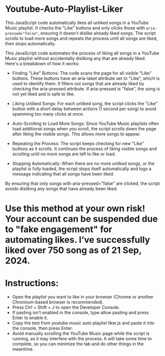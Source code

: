 # Youtube-Auto-Playlist-Liker
This JavaScript code automatically likes all unliked songs in a YouTube Music playlist. It checks the "Like" buttons and only clicks those with `aria-pressed="false"`, ensuring it doesn't dislike already liked songs. The script scrolls to load more songs and repeats the process until all songs are liked, then stops automatically.

This JavaScript code automates the process of liking all songs in a YouTube Music playlist without accidentally disliking any that are already liked. Here's a breakdown of how it works:

- Finding "Like" Buttons: The code scans the page for all visible "Like" buttons. These buttons have an aria-label attribute set to "Like", which is used to identify them. 
It filters out songs that are already liked by checking the aria-pressed attribute. If aria-pressed is "false", the song is not yet liked and is safe to like.

- Liking Unliked Songs: For each unliked song, the script clicks the "Like" button with a short delay between actions (1 second per song) to avoid spamming too many clicks at once.

- Auto-Scrolling to Load More Songs: Since YouTube Music playlists often load additional songs when you scroll, the script scrolls down the page after liking the visible songs. This allows more songs to appear.

- Repeating the Process: The script keeps checking for new "Like" buttons as it scrolls. It continues the process of liking visible songs and scrolling until no more songs are left to like or load.

- Stopping Automatically: When there are no more unliked songs, or the playlist is fully loaded, the script stops itself automatically and logs a message indicating that all songs have been liked.

By ensuring that only songs with aria-pressed="false" are clicked, the script avoids disliking any songs that have already been liked.

# Use this method at your own risk! Your account can be suspended due to "fake engagement" for automating likes. I’ve successfully liked over 750 song as of 21 Sep, 2024.

# Instructions:
- Open the playlist you want to like in your browser (Chrome or another Chromium-based browser is recommended).
- Press Ctrl + Shift + J to open the Developer Console.
- If pasting isn’t enabled in the console, type allow pasting and press Enter to enable it.
- Copy the text from youtube music auto playlist liker.js and paste it into the console, then press Enter.
- Avoid manually scrolling the YouTube Music page while the script is running, as it may interfere with the process. It will take some time to complete, so you can minimize the tab and do other things in the meantime.



